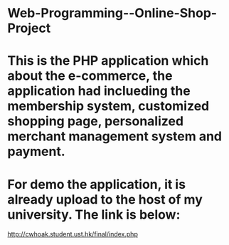 # Web-Programming--Online-Shop-Project

# This is the PHP application which about the e-commerce, the application had inclueding the membership system, customized shopping page, personalized merchant management system and payment.

# For demo the application, it is already upload to the host of my university. The link is below:
http://cwhoak.student.ust.hk/final/index.php  

